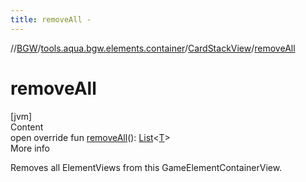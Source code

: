 ```yaml
---
title: removeAll -
---
```

//[BGW](../../../index.md)/[tools.aqua.bgw.elements.container](../index.md)/[CardStackView](index.md)/[removeAll](remove-all.md)



# removeAll  
[jvm]  
Content  
open override fun [removeAll](remove-all.md)(): [List](https://kotlinlang.org/api/latest/jvm/stdlib/kotlin.collections/-list/index.html)<[T](index.md)>  
More info  


Removes all ElementViews from this GameElementContainerView.

  



